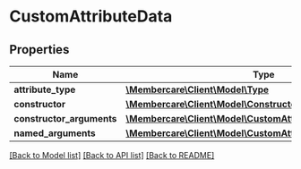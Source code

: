 # CustomAttributeData

## Properties
Name | Type | Description | Notes
------------ | ------------- | ------------- | -------------
**attribute_type** | [**\Membercare\Client\Model\Type**](Type.md) |  | [optional] 
**constructor** | [**\Membercare\Client\Model\ConstructorInfo**](ConstructorInfo.md) |  | [optional] 
**constructor_arguments** | [**\Membercare\Client\Model\CustomAttributeTypedArgument[]**](CustomAttributeTypedArgument.md) |  | [optional] 
**named_arguments** | [**\Membercare\Client\Model\CustomAttributeNamedArgument[]**](CustomAttributeNamedArgument.md) |  | [optional] 

[[Back to Model list]](../../README.md#documentation-for-models) [[Back to API list]](../../README.md#documentation-for-api-endpoints) [[Back to README]](../../README.md)


